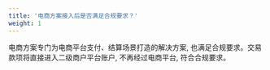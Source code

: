 ```yaml
---
title: '电商方案接入后是否满足合规要求？'
weight: 1
---
```


电商方案专门为电商平台支付、结算场景打造的解决方案, 也满足合规要求。交易款项将直接进入二级商户平台账户, 不再经过电商平台, 符合合规要求。
